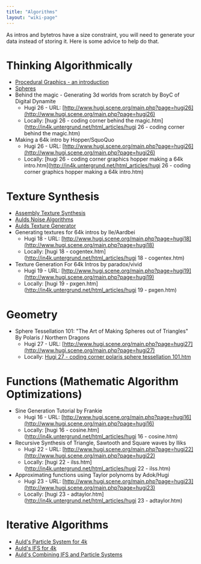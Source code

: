 ```yaml
---
title: "Algorithms"
layout: "wiki-page"
---
```


As intros and bytetros have a size constraint, you will need to generate your data instead of storing it.
Here is some advice to help do that.

# Thinking Algorithmically

* [Procedural Graphics - an introduction](procedural-graphics-an-introduction)
* [Spheres](spheres)
* Behind the magic - Generating 3d worlds from scratch by BoyC of Digital Dynamite
    * Hugi 26 - URL: [http://www.hugi.scene.org/main.php?page=hugi26](http://www.hugi.scene.org/main.php?page=hugi26)
    * Locally: [hugi 26 - coding corner behind the magic.htm](http://in4k.untergrund.net/html_articles/hugi 26 - coding corner behind the magic.htm)
* Making a 64k intro by Hopper/SquoQuo
    * Hugi 26 - URL: [http://www.hugi.scene.org/main.php?page=hugi26](http://www.hugi.scene.org/main.php?page=hugi26)
    * Locally: [hugi 26 - coding corner graphics hopper making a 64k intro.htm](http://in4k.untergrund.net/html_articles/hugi 26 - coding corner graphics hopper making a 64k intro.htm)

# Texture Synthesis
* [Assembly Texture Synthesis](assembly-texture-synthesis)
* [Aulds Noise Algorithms](aulds-noise-algorithms)
* [Aulds Texture Generator](aulds-texture-generator)
* Generating textures for 64k intros by Ile/Aardbei
    * Hugi 18 - URL: [http://www.hugi.scene.org/main.php?page=hugi18](http://www.hugi.scene.org/main.php?page=hugi18)
    * Locally: [hugi 18 - cogentex.htm](http://in4k.untergrund.net/html_articles/hugi 18 - cogentex.htm)
* Texture Generation For 64k Intros by paradox/vivid
    * Hugi 19 - URL: [http://www.hugi.scene.org/main.php?page=hugi19](http://www.hugi.scene.org/main.php?page=hugi19)
    * Locally: [hugi 19 - pxgen.htm](http://in4k.untergrund.net/html_articles/hugi 19 - pxgen.htm)

# Geometry
* Sphere Tessellation 101: "The Art of Making Spheres out of Triangles" By Polaris / Northern Dragons
    * Hugi 27 - URL: [http://www.hugi.scene.org/main.php?page=hugi27](http://www.hugi.scene.org/main.php?page=hugi27)
    * Locally: [Hugi 27 - coding corner polaris sphere tessellation 101.htm](http://in4k.untergrund.net/html_articles/hugi_27_-_coding_corner_polaris_sphere_tessellation_101.htm)

# Functions (Mathematic Algorithm Optimizations)
* Sine Generation Tutorial by Frankie
    * Hugi 16 - URL: [http://www.hugi.scene.org/main.php?page=hugi16](http://www.hugi.scene.org/main.php?page=hugi16)
    * Locally: [hugi 16 - cosine.htm](http://in4k.untergrund.net/html_articles/hugi 16 - cosine.htm)
* Recursive Synthesis of Triangle, Sawtooth and Square waves by Iliks
    * Hugi 22 - URL: [http://www.hugi.scene.org/main.php?page=hugi22](http://www.hugi.scene.org/main.php?page=hugi22)
    * Locally: [hugi 22 - ilss.htm](http://in4k.untergrund.net/html_articles/hugi 22 - ilss.htm)
* Approximating functions using Taylor polynoms by Adok/Hugi
    * Hugi 23 - URL: [http://www.hugi.scene.org/main.php?page=hugi23](http://www.hugi.scene.org/main.php?page=hugi23)
    * Locally: [hugi 23 - adtaylor.htm](http://in4k.untergrund.net/html_articles/hugi 23 - adtaylor.htm)

# Iterative Algorithms
* [Auld's Particle System for 4k](aulds-particle-system-for-4k)
* [Auld's IFS for 4k](aulds-ifs-for-4k)
* [Auld's Combining IFS and Particle Systems](combining-ifs-and-particle-systems)

